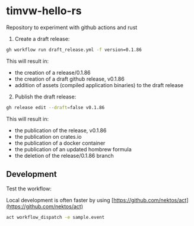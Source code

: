# timvw-hello-rs

Repository to experiment with github actions and rust

1. Create a draft release:

```bash
gh workflow run draft_release.yml -f version=0.1.86
```

This will result in:
* the creation of a release/0.1.86
* the creation of a draft github release, v0.1.86
* addition of assets (compiled application binaries)  to the draft release

2. Publish the draft release:

```bash
gh release edit --draft=false v0.1.86
```

This will result in:
* the publication of the release, v0.1.86
* the publication on crates.io
* the publication of a docker container
* the publication of an updated hombrew formula
* the deletion of the release/0.1.86 branch

## Development

Test the workflow:

Local development is often faster by using [https://github.com/nektos/act](https://github.com/nektos/act)

```bash
act workflow_dispatch -e sample.event 
```